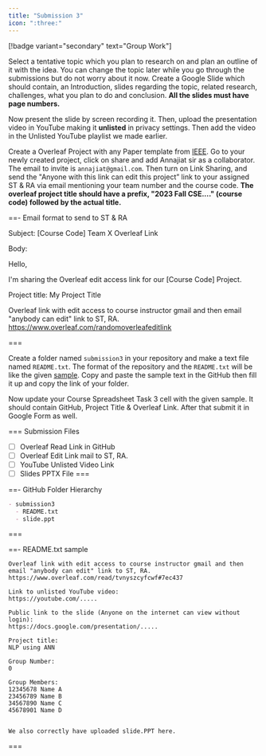 ```yaml
---
title: "Submission 3"
icon: ":three:"
---
```


[!badge variant="secondary" text="Group Work"]

Select a tentative topic which you plan to research on and plan an outline of it with the idea. You can change the topic later while you go through the submissions but do not worry about it now. Create a Google Slide which should contain, an Introduction, slides regarding the topic, related research, challenges, what you plan to do and conclusion. **All the slides must have page numbers.**

Now present the slide by screen recording it. Then, upload the presentation video in YouTube making it **unlisted** in privacy settings. Then add the video in the Unlisted YouTube playlist we made earlier.

Create a Overleaf Project with any Paper template from [IEEE](https://www.overleaf.com/latex/templates/ieee-conference-template/grfzhhncsfqn). Go to your newly created project, click on share and add Annajiat sir as a collaborator. The email to invite is `annajiat@gmail.com`. Then turn on Link Sharing, and send the "Anyone with this link can edit this project” link to your assigned ST & RA via email mentioning your team number and the course code. **The overleaf project title should have a prefix, "2023 Fall CSE...." (course code) followed by the actual title.**

==- Email format to send to ST & RA

Subject: [Course Code] Team X Overleaf Link

Body:

Hello,

I'm sharing the Overleaf edit access link for our [Course Code] Project.

Project title:
My Project Title

Overleaf link with edit access to course instructor gmail and then email "anybody can edit" link to ST, RA.
https://www.overleaf.com/randomoverleafeditlink

===

Create a folder named `submission3` in your repository and make a text file named `README.txt`. The format of the repository and the `README.txt` will be like the given [sample](https://github.com/errhythm/CSE123/tree/main/submission3). Copy and paste the sample text in the GitHub then fill it up and copy the link of your folder.

Now update your Course Spreadsheet Task 3 cell with the given sample. It should contain GitHub, Project Title & Overleaf Link. After that submit it in Google Form as well.

=== Submission Files
- [ ] Overleaf Read Link in GitHub
- [ ] Overleaf Edit Link mail to ST, RA.
- [ ] YouTube Unlisted Video Link
- [ ] Slides PPTX File
===

==- GitHub Folder Hierarchy
```markdown
- submission3
  - README.txt
  - slide.ppt
```
===

==- README.txt sample
```
Overleaf link with edit access to course instructor gmail and then email "anybody can edit" link to ST, RA.
https://www.overleaf.com/read/tvnyszcyfcwf#7ec437

Link to unlisted YouTube video:
https://youtube.com/.....

Public link to the slide (Anyone on the internet can view without login):
https://docs.google.com/presentation/.....

Project title:
NLP using ANN

Group Number:
0

Group Members:
12345678 Name A
23456789 Name B
34567890 Name C
45678901 Name D


We also correctly have uploaded slide.PPT here.
```
===
